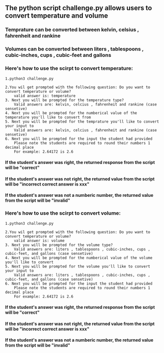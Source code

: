 ## The python script challenge.py allows users to convert temperature and volume

### Temprature can be converted between kelvin, celsius , fahrenheit and rankine

### Volumes can be converted between liters , tablespoons , cubic-inches, cups , cubic-feet and gallons


### Here's how to use the scirpt to convert temperature:

```
1.python3 challenge.py

2.You wil get prompted with the following question: Do you want to convert temperature or volume?
    valid answer is: temperature
3. Next you will be prompted for the temperature type?
    Valid answers are: kelvin, celcius , fahrenheit and rankine (case sensetive)
4. Next you will be prompted for the numberical value of the temperature you'll like to convert from
5. Next you will be prompted for the temprature you'll like to convert your input to
    Valid answers are: kelvin, celcius , fahrenheit and rankine (case sensetive)
6. Next you will be prompted for the input the student had provided
    Please note the students are required to round their numbers 1 decimal place
    For example: 2.64172 is 2.6

```
#### If the student's answer was right, the returned response from the script will be "correct"
#### If the student's answer was not right, the returned value from the script will be "incorrect correct answer is xxx"
#### If the student's answer was not a numberic number, the returned value from the script will be "invalid"

### Here's how to use the scirpt to convert volume:

```
1.python3 challenge.py

2.You wil get prompted with the following question: Do you want to convert temperature or volume?
    valid answer is: volume
3. Next you will be prompted for the volume type?
    Valid answers are: liters , tablespoons , cubic-inches, cups , cubic-feet, and gallons (case sensetive)
4. Next you will be prompted for the numberical value of the volume you'll like to convert
5. Next you will be prompted for the volume you'll like to convert your input to
    Valid answers are: liters , tablespoons , cubic-inches, cups , cubic-feet, and gallons (case sensetive)
6. Next you will be prompted for the input the student had provided
    Please note the students are required to round their numbers 1 decimal place
    For example: 2.64172 is 2.6

```
#### If the student's answer was right, the returned response from the script will be "correct"
#### If the student's answer was not right, the returned value from the script will be "incorrect correct answer is xxx"
#### If the student's answer was not a numberic number, the returned value from the script will be "invalid"
